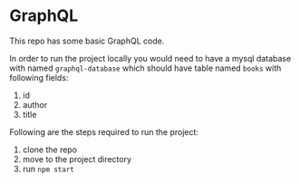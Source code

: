 # GraphQL
This repo has some basic GraphQL code. 

In order to run the project locally you would need to have a mysql database with named `graphql-database` 
which should have table named `books` with following fields:
 1. id
 2. author 
 3. title
 
Following are the steps required to run the project:
  1. clone the repo
  2. move to the project directory
  3. run `npm start`
